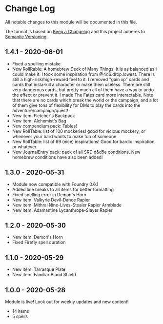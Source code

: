 # Change Log
All notable changes to this module will be documented in this file.
 
The format is based on [Keep a Changelog](http://keepachangelog.com/)
and this project adheres to [Semantic Versioning](http://semver.org/).

## 1.4.1 - 2020-06-01
- Fixed a spelling mistake
- New RollRable: A homebrew Deck of Many Things! It is as balanced as I could make it. I took some inspiration from @4d6.drop.lowest.
There is still a high-risk/high-reward feel to it. I removed "gain xp" cards and cards that insta-kill a character or make
them useless. There are still very dangerous cards, but pretty much all of them have a way to undo the effect or prevent it.
I made The Fates card more interactable. Note that there are no cards which break the world or the campaign, and a lot of them
give tons of flexibility for DMs to play the cards into the adventure/campaign/quest!
- New item: Fletcher's Backpack
- New item: Alchemist's Bag
- New compendium pack: Tables!
- New RollTable: list of 100 mockeries! good for vicious mockery, or whenever your bard wants to make fun of someone
- New RollTable: list of 69 (nice) inspirations! Good for bardic inspiration, or whatever.
- New JournalEntry pack: pack of all SRD d&d5e conditions. New homebrew conditions have also been added!

## 1.3.0 - 2020-05-31
- Module now compatible with Foundry 0.6.1
- Added line breaks to all items for better formatting
- Fixed spelling error in Demon's Horn
- New item: Valkyrie Devil-Dance Rapier
- New item: Mithral Nine-Lives-Stealer Rapier Armblade
- New item: Adamantine Lycanthrope-Slayer Rapier

## 1.2.0 - 2020-05-30
- New item: Demon's Horn
- Fixed Firefly spell duration

## 1.1.0 - 2020-05-29
- New item: Tarrasque Plate
- New item: Familiar Blood Shield

## 1.0.0 - 2020-05-28
 Module is live! Look out for weekly updates and new content!
- 14 items
- 5 spells
